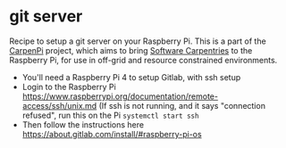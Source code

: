 # git server

Recipe to setup a git server on your Raspberry Pi. This is a part of the [CarpenPi](https://github.com/CarpenPi) project, which aims to bring [Software Carpentries](https://carpentries.org) to the Raspberry Pi, for use in off-grid and resource constrained environments.

* You'll need a Raspberry Pi 4 to setup Gitlab, with ssh setup
* Login to the Raspberry Pi https://www.raspberrypi.org/documentation/remote-access/ssh/unix.md
(If ssh is not running, and it says "connection refused", run this on the Pi `systemctl start ssh`
* Then follow the instructions here
https://about.gitlab.com/install/#raspberry-pi-os
